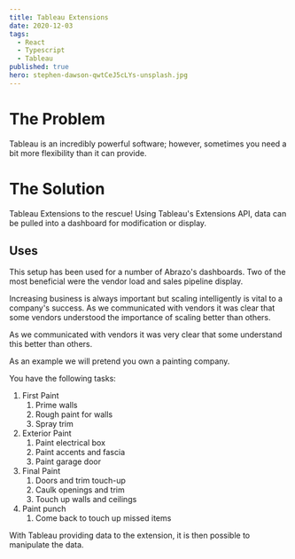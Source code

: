```yaml
---
title: Tableau Extensions
date: 2020-12-03
tags:
  - React
  - Typescript
  - Tableau
published: true
hero: stephen-dawson-qwtCeJ5cLYs-unsplash.jpg
---
```


<!-- - The Problem
  - Tableau doesn't always have the necessary flexibilty to display data -->


# The Problem

Tableau is an incredibly powerful software; however, sometimes you need a bit more flexibility than it can provide. 

# The Solution

Tableau Extensions to the rescue! Using Tableau's Extensions API, data can be pulled into a dashboard for modification or display.

## Uses

This setup has been used for a number of Abrazo's dashboards. Two of the most beneficial were the vendor load and sales pipeline display.

Increasing business is always important but scaling intelligently is vital to a company's success. As we communicated with vendors it was clear that some vendors understood the importance of scaling better than others. 

As we communicated with vendors it was very clear that some understand this better than others. 

As an example we will pretend you own a painting company. 

You have the following tasks:
1. First Paint
   1. Prime walls
   2. Rough paint for walls
   3. Spray trim
2. Exterior Paint
   1. Paint electrical box
   2. Paint accents and fascia
   3. Paint garage door
3. Final Paint
   1. Doors and trim touch-up
   2. Caulk openings and trim
   3. Touch up walls and ceilings
4. Paint punch
   1. Come back to touch up missed items


With Tableau providing data to the extension, it is then possible to manipulate the data. 

<!--
```mermaid
gantt

    dateFormat  YYYY-MM-DD
    section Crew 1
    First Paint           :a1, 2014-01-01, 6d
    Another task     :after a1  , 20d
    section Crew 2
    Task in sec      :2014-01-12  , 12d
    another task      : 24d
           

```

![Sales Sankey](newplot.png)
-->
